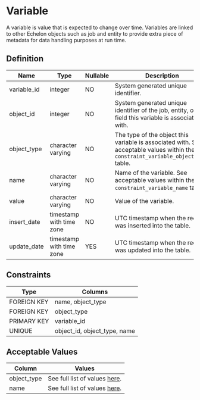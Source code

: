 # Variable

A variable is value that is expected to change over time. Variables are linked to other Echelon objects such as job and entity to provide extra piece of metadata for data handling purposes at run time.

## Definition

<!-- definition -->
| Name        | Type                     | Nullable | Description                                                                                                                        |
| ----------- | ------------------------ | -------- | ---------------------------------------------------------------------------------------------------------------------------------- |
| variable_id | integer                  | NO       | System generated unique identifier.                                                                                                |
| object_id   | integer                  | NO       | System generated unique identifier of the job, entity, or field this variable is associated with.                                  |
| object_type | character varying        | NO       | The type of the object this variable is associated with. See acceptable values within the `constraint_variable_object_type` table. |
| name        | character varying        | NO       | Name of the variable. See acceptable values within the `constraint_variable_name` table.                                           |
| value       | character varying        | NO       | Value of the variable.                                                                                                             |
| insert_date | timestamp with time zone | NO       | UTC timestamp when the record was inserted into the table.                                                                         |
| update_date | timestamp with time zone | YES      | UTC timestamp when the record was updated into the table.                                                                          |
<!-- definitionstop -->

## Constraints

<!-- constraint -->
| Type        | Columns                      |
| ----------- | ---------------------------- |
| FOREIGN KEY | name, object_type            |
| FOREIGN KEY | object_type                  |
| PRIMARY KEY | variable_id                  |
| UNIQUE      | object_id, object_type, name |
<!-- constraintstop -->

## Acceptable Values

<!-- acceptablevalues -->
| Column      | Values                                                                     |
| ----------- | -------------------------------------------------------------------------- |
| object_type | See full list of values [here](../../constraints/variable_object_type.md). |
| name        | See full list of values [here](../../constraints/variable_name.md).        |
<!-- acceptablevaluesstop -->
